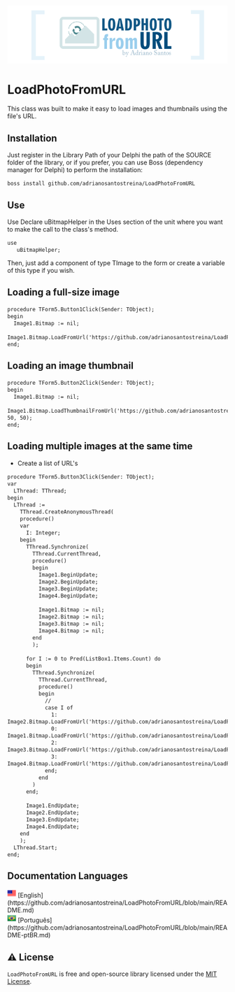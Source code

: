 <p align="center">
  <a href="https://github.com/adrianosantostreina/LoadPhotoFromURL/blob/main/image/logo.png">
    <img alt="LoadPhotoFromURL" src="https://github.com/adrianosantostreina/LoadPhotoFromURL/blob/main/image/logo.png">
  </a>  
</p>

# LoadPhotoFromURL
This class was built to make it easy to load images and thumbnails using the file's URL.

## Installation
Just register in the Library Path of your Delphi the path of the SOURCE folder of the library, or if you prefer, you can use Boss (dependency manager for Delphi) to perform the installation:
```
boss install github.com/adrianosantostreina/LoadPhotoFromURL
```

## Use
Use
Declare uBitmapHelper in the Uses section of the unit where you want to make the call to the class's method.
```delphi
use
   uBitmapHelper;
```
Then, just add a component of type TImage to the form or create a variable of this type if you wish.

## Loading a full-size image
```delphi
procedure TForm5.Button1Click(Sender: TObject);
begin
  Image1.Bitmap := nil;
  Image1.Bitmap.LoadFromUrl('https://github.com/adrianosantostreina/LoadPhotoFromURL/blob/main/image/mizuno1.jpg');
end;
```

## Loading an image thumbnail
```delphi
procedure TForm5.Button2Click(Sender: TObject);
begin
  Image1.Bitmap := nil;
  Image1.Bitmap.LoadThumbnailFromUrl('https://github.com/adrianosantostreina/LoadPhotoFromURL/blob/main/image/mizuno1.jpg', 50, 50);
end;
```

## Loading multiple images at the same time
* Create a list of URL's
```delphi
procedure TForm5.Button3Click(Sender: TObject);
var
  LThread: TThread;
begin
  LThread :=
    TThread.CreateAnonymousThread(
    procedure()
    var
      I: Integer;
    begin
      TThread.Synchronize(
        TThread.CurrentThread,
        procedure()
        begin
          Image1.BeginUpdate;
          Image2.BeginUpdate;
          Image3.BeginUpdate;
          Image4.BeginUpdate;

          Image1.Bitmap := nil;
          Image2.Bitmap := nil;
          Image3.Bitmap := nil;
          Image4.Bitmap := nil;
        end
        );

      for I := 0 to Pred(ListBox1.Items.Count) do
      begin
        TThread.Synchronize(
          TThread.CurrentThread,
          procedure()
          begin
            //
            case I of
              1: Image2.Bitmap.LoadFromUrl('https://github.com/adrianosantostreina/LoadPhotoFromURL/blob/main/image/mizuno1.jpg');
              0: Image1.Bitmap.LoadFromUrl('https://github.com/adrianosantostreina/LoadPhotoFromURL/blob/main/image/mizuno2.jpg');
              2: Image3.Bitmap.LoadFromUrl('https://github.com/adrianosantostreina/LoadPhotoFromURL/blob/main/image/mizuno3.jpg');
              3: Image4.Bitmap.LoadFromUrl('https://github.com/adrianosantostreina/LoadPhotoFromURL/blob/main/image/mizuno4.jpg');
            end;
          end
        )
      end;

      Image1.EndUpdate;
      Image2.EndUpdate;
      Image3.EndUpdate;
      Image4.EndUpdate;
    end
    );
  LThread.Start;
end;
```
## Documentation Languages
<img alt="EUA" src="https://github.com/adrianosantostreina/LoadPhotoFromURL/blob/main/image/eua_icon.png" width= 20px height= 20px>
[English](https://github.com/adrianosantostreina/LoadPhotoFromURL/blob/main/README.md)<br>

<img alt="EUA" src="https://github.com/adrianosantostreina/LoadPhotoFromURL/blob/main/image/brazil_icon.png" width= 20px height= 20px>
[Português](https://github.com/adrianosantostreina/LoadPhotoFromURL/blob/main/README-ptBR.md)<br>

## ⚠️ License
`LoadPhotoFromURL` is free and open-source library licensed under the [MIT License](https://github.com/adrianosantostreina/LoadPhotoFromURL/blob/main/LICENSE.md). 